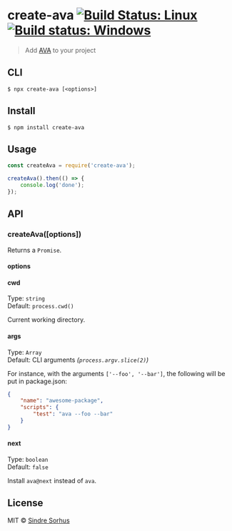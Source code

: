# create-ava [![Build Status: Linux](https://travis-ci.org/avajs/create-ava.svg?branch=master)](https://travis-ci.org/avajs/create-ava) [![Build status: Windows](https://ci.appveyor.com/api/projects/status/abj17qsw0j1rts7l/branch/master?svg=true)](https://ci.appveyor.com/project/ava/create-ava/branch/master)

> Add [AVA](https://ava.li) to your project


## CLI

```
$ npx create-ava [<options>]
```


## Install

```
$ npm install create-ava
```


## Usage

```js
const createAva = require('create-ava');

createAva().then(() => {
	console.log('done');
});
```


## API

### createAva([options])

Returns a `Promise`.

#### options

#### cwd

Type: `string`<br>
Default: `process.cwd()`

Current working directory.

#### args

Type: `Array`<br>
Default: CLI arguments *(`process.argv.slice(2)`)*

For instance, with the arguments `['--foo', '--bar']`, the following will be put in package.json:

```json
{
	"name": "awesome-package",
	"scripts": {
		"test": "ava --foo --bar"
	}
}
```

#### next

Type: `boolean`<br>
Default: `false`

Install `ava@next` instead of `ava`.


## License

MIT © [Sindre Sorhus](https://sindresorhus.com)
